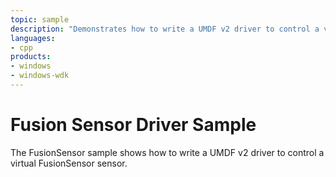 ```yaml
---
topic: sample
description: "Demonstrates how to write a UMDF v2 driver to control a virtual FusionSensor sensor."
languages:
- cpp
products:
- windows
- windows-wdk
---
```



<!---
    name: Fusion Sensor Driver Sample
    platform: UMDF2
    language: cpp
    category: Sensors
    description: Demonstrates how to write a UMDF v2 driver to control a virtual FusionSensor sensor.
    samplefwlink: http://go.microsoft.com/fwlink/p/?LinkId=856914
--->

# Fusion Sensor Driver Sample

The FusionSensor sample shows how to write a UMDF v2 driver to control a virtual FusionSensor sensor.